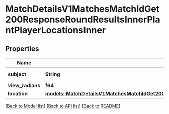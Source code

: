 # MatchDetailsV1MatchesMatchIdGet200ResponseRoundResultsInnerPlantPlayerLocationsInner

## Properties

Name | Type | Description | Notes
------------ | ------------- | ------------- | -------------
**subject** | **String** | Player UUID | 
**view_radians** | **f64** |  | 
**location** | [**models::MatchDetailsV1MatchesMatchIdGet200ResponseRoundResultsInnerPlantPlayerLocationsInnerLocation**](_match_details_v1_matches__matchID__get_200_response_roundResults_inner_plantPlayerLocations_inner_location.md) |  | 

[[Back to Model list]](../README.md#documentation-for-models) [[Back to API list]](../README.md#documentation-for-api-endpoints) [[Back to README]](../README.md)


